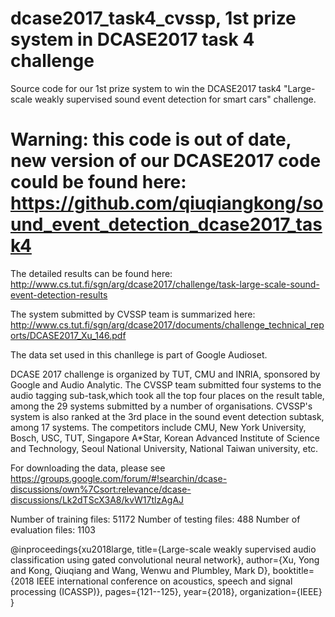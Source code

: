 # dcase2017_task4_cvssp, 1st prize system in DCASE2017 task 4 challenge

Source code for our 1st prize system to win the DCASE2017 task4 "Large-scale weakly supervised sound event detection for smart cars" challenge. 

# Warning: this code is out of date, new version of our DCASE2017 code could be found here: https://github.com/qiuqiangkong/sound_event_detection_dcase2017_task4 

The detailed results can be found here: 
http://www.cs.tut.fi/sgn/arg/dcase2017/challenge/task-large-scale-sound-event-detection-results

The system submitted by CVSSP team is summarized here:
http://www.cs.tut.fi/sgn/arg/dcase2017/documents/challenge_technical_reports/DCASE2017_Xu_146.pdf

The data set used in this chanllege is part of Google Audioset.

DCASE 2017 challenge is organized by TUT, CMU and INRIA, sponsored by Google and Audio Analytic. The CVSSP team submitted four systems to the audio tagging sub-task,which took all the top four places on the result table, among the 29 systems submitted by a number of organisations. CVSSP's system is also ranked at the 3rd place in the sound event detection subtask, among 17 systems. The competitors include CMU, New York University, Bosch, USC, TUT, Singapore A*Star, Korean Advanced Institute of Science and Technology, Seoul National University, National Taiwan university, etc.

For downloading the data, please see https://groups.google.com/forum/#!searchin/dcase-discussions/own%7Csort:relevance/dcase-discussions/Lk2dTScX3A8/kvW17tlzAgAJ

Number of training files: 51172
Number of testing files: 488
Number of evaluation files: 1103

@inproceedings{xu2018large,
  title={Large-scale weakly supervised audio classification using gated convolutional neural network},
  author={Xu, Yong and Kong, Qiuqiang and Wang, Wenwu and Plumbley, Mark D},
  booktitle={2018 IEEE international conference on acoustics, speech and signal processing (ICASSP)},
  pages={121--125},
  year={2018},
  organization={IEEE}
}
